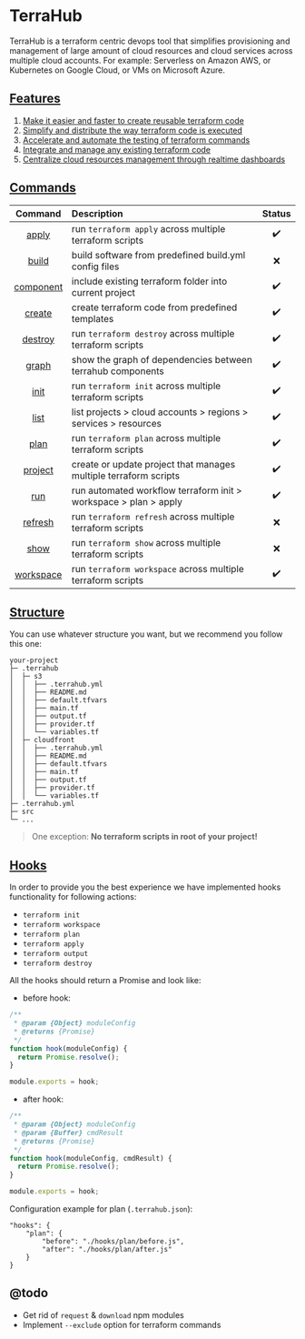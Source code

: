 # TerraHub

TerraHub is a terraform centric devops tool that simplifies provisioning
and management of large amount of cloud resources and cloud services
across multiple cloud accounts. For example: Serverless on Amazon AWS,
or Kubernetes on Google Cloud, or VMs on Microsoft Azure.


## [Features](https://github.com/MitocGroup/terrahub/blob/master/docs/features.md)

1. [Make it easier and faster to create reusable terraform code](https://github.com/MitocGroup/terrahub/blob/master/docs/features/features1.md)
2. [Simplify and distribute the way terraform code is executed](https://github.com/MitocGroup/terrahub/blob/master/docs/features/features2.md)
3. [Accelerate and automate the testing of terraform commands](https://github.com/MitocGroup/terrahub/blob/master/docs/features/features3.md)
4. [Integrate and manage any existing terraform code](https://github.com/MitocGroup/terrahub/blob/master/docs/features/features4.md)
5. [Centralize cloud resources management through realtime dashboards](https://github.com/MitocGroup/terrahub/blob/master/docs/features/features5.md)


## [Commands](https://github.com/MitocGroup/terrahub/blob/master/docs/commands.md)

| Command | Description | Status |
| :---:   | :---        | :---:  |
| [apply](https://github.com/MitocGroup/terrahub/blob/master/docs/commands/apply.md) | run `terraform apply` across multiple terraform scripts | :heavy_check_mark: |
| [build](https://github.com/MitocGroup/terrahub/blob/master/docs/commands/build.md) | build software from predefined build.yml config files | :x: |
| [component](https://github.com/MitocGroup/terrahub/blob/master/docs/commands/component.md) | include existing terraform folder into current project | :heavy_check_mark: |
| [create](https://github.com/MitocGroup/terrahub/blob/master/docs/commands/create.md) | create terraform code from predefined templates | :heavy_check_mark: |
| [destroy](https://github.com/MitocGroup/terrahub/blob/master/docs/commands/destroy.md) | run `terraform destroy` across multiple terraform scripts | :heavy_check_mark: |
| [graph](https://github.com/MitocGroup/terrahub/blob/master/docs/commands/graph.md) | show the graph of dependencies between terrahub components | :heavy_check_mark: |
| [init](https://github.com/MitocGroup/terrahub/blob/master/docs/commands/init.md) | run `terraform init` across multiple terraform scripts | :heavy_check_mark: |
| [list](https://github.com/MitocGroup/terrahub/blob/master/docs/commands/list.md) | list projects > cloud accounts > regions > services > resources | :heavy_check_mark: |
| [plan](https://github.com/MitocGroup/terrahub/blob/master/docs/commands/plan.md) | run `terraform plan` across multiple terraform scripts | :heavy_check_mark: |
| [project](https://github.com/MitocGroup/terrahub/blob/master/docs/commands/project.md) | create or update project that manages multiple terraform scripts | :heavy_check_mark: |
| [run](https://github.com/MitocGroup/terrahub/blob/master/docs/commands/run.md) | run automated workflow terraform init > workspace > plan > apply | :heavy_check_mark: |
| [refresh](https://github.com/MitocGroup/terrahub/blob/master/docs/commands/refresh.md) | run `terraform refresh` across multiple terraform scripts | :x: |
| [show](https://github.com/MitocGroup/terrahub/blob/master/docs/commands/show.md) | run `terraform show` across multiple terraform scripts | :x: |
| [workspace](https://github.com/MitocGroup/terrahub/blob/master/docs/commands/workspace.md) | run `terraform workspace` across multiple terraform scripts | :heavy_check_mark: |


## [Structure](https://github.com/MitocGroup/terrahub/blob/master/docs/structure.md)

You can use whatever structure you want, but we recommend you follow this one: 

```text
your-project
├─ .terrahub
│  ├─ s3
│  │  ├── .terrahub.yml
│  │  ├── README.md
│  │  ├── default.tfvars
│  │  ├── main.tf
│  │  ├── output.tf
│  │  ├── provider.tf
│  │  └── variables.tf
│  ├─ cloudfront
│  │  ├── .terrahub.yml
│  │  ├── README.md
│  │  ├── default.tfvars
│  │  ├── main.tf
│  │  ├── output.tf
│  │  ├── provider.tf
│  │  └── variables.tf
├─ .terrahub.yml
├─ src
└─ ...
```

> One exception: **No terraform scripts in root of your project!**


## [Hooks](https://github.com/MitocGroup/terrahub/blob/master/docs/hooks.md)

In order to provide you the best experience we have implemented hooks functionality for following actions: 

* `terraform init`
* `terraform workspace`
* `terraform plan`
* `terraform apply`
* `terraform output`
* `terraform destroy`

All the hooks should return a Promise and look like: 

* before hook:

```javascript
/**
 * @param {Object} moduleConfig
 * @returns {Promise}
 */
function hook(moduleConfig) {
  return Promise.resolve();
}

module.exports = hook;
```

* after hook:

```javascript
/**
 * @param {Object} moduleConfig
 * @param {Buffer} cmdResult
 * @returns {Promise}
 */
function hook(moduleConfig, cmdResult) {
  return Promise.resolve();
}

module.exports = hook;
```

Configuration example for plan (`.terrahub.json`):

```text
"hooks": {
    "plan": {
        "before": "./hooks/plan/before.js",
        "after": "./hooks/plan/after.js"
    }
}
```

## @todo

- Get rid of `request` & `download` npm modules
- Implement `--exclude` option for terraform commands
